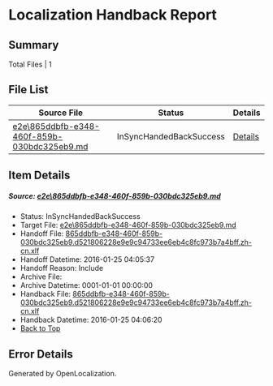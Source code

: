 # <a name='report-top'></a> Localization Handback Report

## Summary
 Total Files | 1

## File List
 Source File | Status | Details 
 ----------- | ------ | ------- 
 [e2e\865ddbfb-e348-460f-859b-030bdc325eb9.md](https://github.com/OpenLocalizationTest/oltest/blob/4357ae1ed07fe64ffa6751e4af70fc639627640d/e2e/865ddbfb-e348-460f-859b-030bdc325eb9.md) | InSyncHandedBackSuccess | [Details](#ab3fb8e61963792ba6058133bfc58267557de65f1)

## Item Details
##### <a name='ab3fb8e61963792ba6058133bfc58267557de65f1'></a> Source: [e2e\865ddbfb-e348-460f-859b-030bdc325eb9.md](https://github.com/OpenLocalizationTest/oltest/blob/4357ae1ed07fe64ffa6751e4af70fc639627640d/e2e/865ddbfb-e348-460f-859b-030bdc325eb9.md)
* Status: InSyncHandedBackSuccess
* Target File: [e2e\865ddbfb-e348-460f-859b-030bdc325eb9.md](https://github.com/OpenLocalizationTestOrg/oltest.zh-cn/blob/52b44d4943bcc5d0071afc10027cd8a087726e91/e2e/865ddbfb-e348-460f-859b-030bdc325eb9.md)
* Handoff File: [865ddbfb-e348-460f-859b-030bdc325eb9.d521806228e9e9c94733ee6eb4c8fc973b7a4bff.zh-cn.xlf](https://github.com/OpenLocalizationTestOrg/olhandoff/blob/77ecd52f77fb9f14f179be7ca5534598a2733900/ol-handoff/OpenLocalizationTestOrg/oltest.zh-cn/qimu/865ddbfb-e348-460f-859b-030bdc325eb9.d521806228e9e9c94733ee6eb4c8fc973b7a4bff.zh-cn.xlf)
* Handoff Datetime: 2016-01-25 04:05:37
* Handoff Reason: Include
* Archive File: 
* Archive Datetime: 0001-01-01 00:00:00
* Handback File: [865ddbfb-e348-460f-859b-030bdc325eb9.d521806228e9e9c94733ee6eb4c8fc973b7a4bff.zh-cn.xlf](https://github.com/OpenLocalizationTestOrg/olhandback/blob/0c502201c14fa4234307a1a29ac759cd4a6ddd54/ol-handback/OpenLocalizationTestOrg/oltest.zh-cn/qimu/865ddbfb-e348-460f-859b-030bdc325eb9.d521806228e9e9c94733ee6eb4c8fc973b7a4bff.zh-cn.xlf)
* Handback Datetime: 2016-01-25 04:06:20
* [Back to Top](#report-top)


## Error Details

Generated by OpenLocalization.

